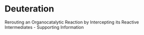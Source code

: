 # Deuteration
Rerouting an Organocatalytic Reaction by Intercepting its Reactive Intermediates - Supporting Information
